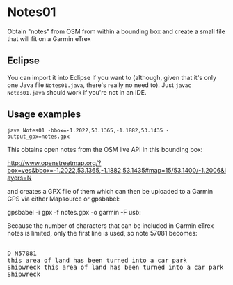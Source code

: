 Notes01
=======

Obtain "notes" from OSM from within a bounding box and create a small file that will fit on a Garmin eTrex

Eclipse
-------
You can import it into Eclipse if you want to (although, given that it's only one Java file `Notes01.java`, there's really no need to).  Just `javac Notes01.java` should work if you're not in an IDE.


Usage examples
--------------
    java Notes01 -bbox=-1.2022,53.1365,-1.1882,53.1435 -output_gpx=notes.gpx

This obtains open notes from the OSM live API in this bounding box:

http://www.openstreetmap.org/?box=yes&bbox=-1.2022,53.1365,-1.1882,53.1435#map=15/53.1400/-1.2006&layers=N

and creates a GPX file of them which can then be uploaded to a Garmin GPS via either Mapsource or gpsbabel:

gpsbabel -i gpx -f notes.gpx -o garmin -F usb:

Because the number of characters that can be included in Garmin eTrex notes is limited, only the first line is used, so note 57081 becomes:

<pre>
<wpt lat="53.141339" lon="-1.1949134">
<name>D N57081</name>
<cmt>this area of land has been turned into a car park</cmt>
<desc>Shipwreck this area of land has been turned into a car park</desc>
<sym>Shipwreck</sym>
</wpt>
</pre>

